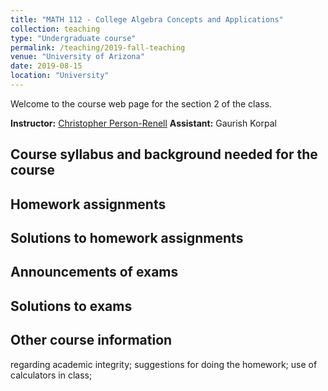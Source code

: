 ```yaml
---
title: "MATH 112 - College Algebra Concepts and Applications"
collection: teaching
type: "Undergraduate course"
permalink: /teaching/2019-fall-teaching
venue: "University of Arizona"
date: 2019-08-15
location: "University"
---
```

Welcome to the course web page for the section 2 of the class.

**Instructor:** [Christopher Person-Renell](https://www.math.arizona.edu/people/cpersonrennell)
**Assistant:** Gaurish Korpal 

Course syllabus and background needed for the course
------


Homework assignments
--------


Solutions to homework assignments
--------


Announcements of exams
--------


Solutions to exams
--------


Other course information
------
regarding academic integrity; suggestions for doing the homework; use of calculators in class;

